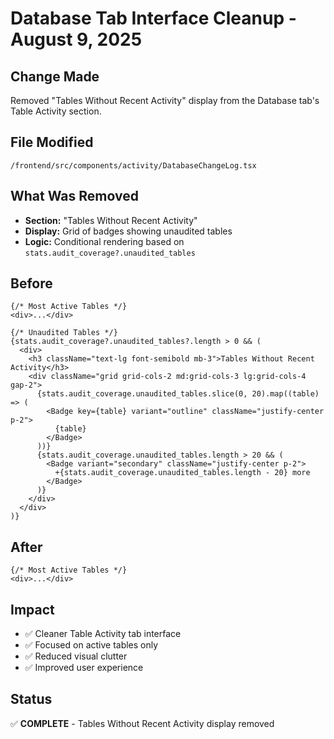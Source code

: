 # Database Tab Interface Cleanup - August 9, 2025

## Change Made
Removed "Tables Without Recent Activity" display from the Database tab's Table Activity section.

## File Modified
`/frontend/src/components/activity/DatabaseChangeLog.tsx`

## What Was Removed
- **Section:** "Tables Without Recent Activity" 
- **Display:** Grid of badges showing unaudited tables
- **Logic:** Conditional rendering based on `stats.audit_coverage?.unaudited_tables`

## Before
```tsx
{/* Most Active Tables */}
<div>...</div>

{/* Unaudited Tables */}
{stats.audit_coverage?.unaudited_tables?.length > 0 && (
  <div>
    <h3 className="text-lg font-semibold mb-3">Tables Without Recent Activity</h3>
    <div className="grid grid-cols-2 md:grid-cols-3 lg:grid-cols-4 gap-2">
      {stats.audit_coverage.unaudited_tables.slice(0, 20).map((table) => (
        <Badge key={table} variant="outline" className="justify-center p-2">
          {table}
        </Badge>
      ))}
      {stats.audit_coverage.unaudited_tables.length > 20 && (
        <Badge variant="secondary" className="justify-center p-2">
          +{stats.audit_coverage.unaudited_tables.length - 20} more
        </Badge>
      )}
    </div>
  </div>
)}
```

## After
```tsx
{/* Most Active Tables */}
<div>...</div>
```

## Impact
- ✅ Cleaner Table Activity tab interface
- ✅ Focused on active tables only
- ✅ Reduced visual clutter
- ✅ Improved user experience

## Status
✅ **COMPLETE** - Tables Without Recent Activity display removed

